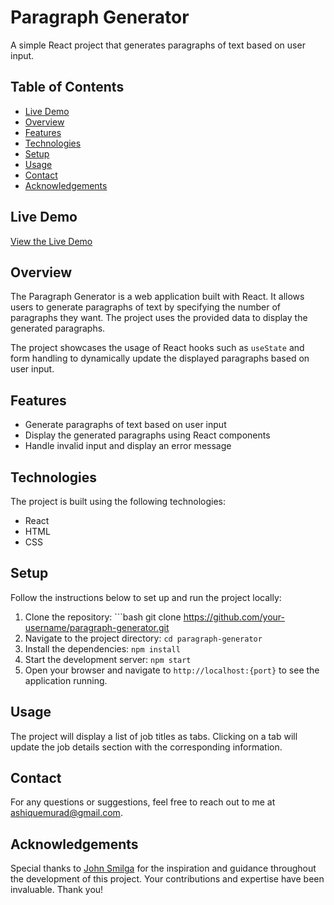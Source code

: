 # Paragraph Generator

A simple React project that generates paragraphs of text based on user input.

## Table of Contents

- [Live Demo](#live-demo)
- [Overview](#overview)
- [Features](#features)
- [Technologies](#technologies)
- [Setup](#setup)
- [Usage](#usage)
- [Contact](#contact)
- [Acknowledgements](#acknowledgements)


## Live Demo

[View the Live Demo](https://paragraph-generator-handlelingbutton.netlify.app/)

## Overview

The Paragraph Generator is a web application built with React. It allows users to generate paragraphs of text by specifying the number of paragraphs they want. The project uses the provided data to display the generated paragraphs.

The project showcases the usage of React hooks such as `useState` and form handling to dynamically update the displayed paragraphs based on user input.

## Features

- Generate paragraphs of text based on user input
- Display the generated paragraphs using React components
- Handle invalid input and display an error message

## Technologies

The project is built using the following technologies:

- React
- HTML
- CSS

## Setup

Follow the instructions below to set up and run the project locally:

1. Clone the repository: ```bash
                            git clone https://github.com/your-username/paragraph-generator.git
2. Navigate to the project directory: `cd paragraph-generator`
3. Install the dependencies: `npm install`
4. Start the development server: `npm start`
5. Open your browser and navigate to `http://localhost:{port}` to see the application running.


## Usage
The project will display a list of job titles as tabs. Clicking on a tab will update the job details section with the corresponding information.

## Contact
For any questions or suggestions, feel free to reach out to me at ashiquemurad@gmail.com.


## Acknowledgements
Special thanks to [John Smilga](https://github.com/john-smilga) for the inspiration and guidance throughout the development of this project. Your contributions and expertise have been invaluable. Thank you!
